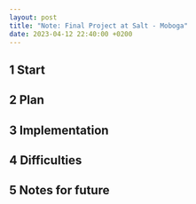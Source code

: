 ```yaml
---
layout: post
title: "Note: Final Project at Salt - Moboga"
date: 2023-04-12 22:40:00 +0200
---
```


## 1 Start

## 2 Plan

## 3 Implementation

## 4 Difficulties

## 5 Notes for future

